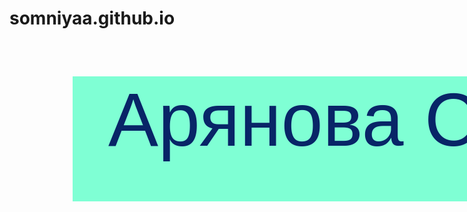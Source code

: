 # somniyaa.github.io
<!DOCTYPE html>
<html lang="ru">
<head>
<link rel="stylesheet" href="style.css">
</head>
<body>
<div class="text">Арянова Софья</div>
</body>
</html>
<style>.text{
width: 1000px;
height: 200px;
background: #7FFFD4;
margin-left: 20%;
margin-right: 20%;
margin-top: 15%;
color: #082567;
text-align: center;
font-family: Arial, Verdana, sans-serif;
font-size: 120px;
}
</style>
